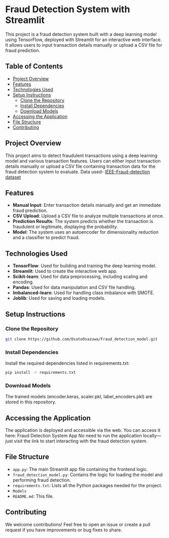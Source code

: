 # Fraud Detection System with Streamlit

This project is a fraud detection system built with a deep learning model using TensorFlow, deployed with Streamlit for an interactive web interface. It allows users to input transaction details manually or upload a CSV file for fraud prediction. 

## Table of Contents
- [Project Overview](#project-overview)
- [Features](#features)
- [Technologies Used](#technologies-used)
- [Setup Instructions](#setup-instructions)
  - [Clone the Repository](#clone-the-repository)
  - [Install Dependencies](#install-dependencies)
  - [Download Models](#download-models)
- [Accessing the Application](#accessing-the-application)
- [File Structure](#file-structure)
- [Contributing](#contributing)

## Project Overview
This project aims to detect fraudulent transactions using a deep learning model and various transaction features. Users can either input transaction details manually or upload a CSV file containing transaction data for the fraud detection system to evaluate.  Data used- [IEEE-Fraud-detection dataset](https://www.kaggle.com/competitions/ieee-fraud-detection/data)

## Features
- **Manual Input**: Enter transaction details manually and get an immediate fraud prediction.
- **CSV Upload**: Upload a CSV file to analyze multiple transactions at once.
- **Prediction Results**: The system predicts whether the transaction is fraudulent or legitimate, displaying the probability.
- **Model**: The system uses an autoencoder for dimensionality reduction and a classifier to predict fraud.

## Technologies Used
- **TensorFlow**: Used for building and training the deep learning model.
- **Streamlit**: Used to create the interactive web app.
- **Scikit-learn**: Used for data preprocessing, including scaling and encoding.
- **Pandas**: Used for data manipulation and CSV file handling.
- **Imbalanced-learn**: Used for handling class imbalance with SMOTE.
- **Joblib**: Used for saving and loading models.

## Setup Instructions

### Clone the Repository
```bash
git clone https://github.com/OsatoOsazuwa/Fraud_detection_model.git
```
### Install Dependencies
Install the required dependencies listed in requirements.txt:
```bash
pip install -r requirements.txt
```
### Download Models
The trained models (encoder.keras, scaler.pkl, label_encoders.pkl) are stored in this repository.

## Accessing the Application
The application is deployed and accessible via the web. You can access it here:
Fraud Detection System App
No need to run the application locally—just visit the link to start interacting with the fraud detection system.

## File Structure
- `app.py`: The main Streamlit app file containing the frontend logic.
- `fraud_detection_model.py`: Contains the logic for loading the model and performing fraud detection.
- `requirements.txt`: Lists all the Python packages needed for the project.
- `Models` 
- `README.md`: This file.

## Contributing
We welcome contributions! Feel free to open an issue or create a pull request if you have improvements or bug fixes to share.







